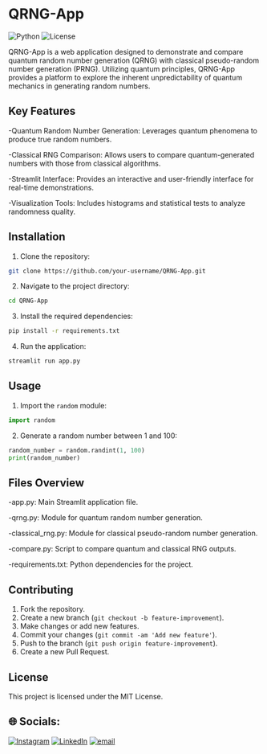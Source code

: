 # QRNG-App

![Python](https://img.shields.io/badge/Python-3.8-blue)
![License](https://img.shields.io/badge/License-MIT-green)

QRNG-App is a web application designed to demonstrate and compare quantum random number generation (QRNG) with classical pseudo-random number generation (PRNG). Utilizing quantum principles, QRNG-App provides a platform to explore the inherent unpredictability of quantum mechanics in generating random numbers.

## Key Features

-Quantum Random Number Generation: Leverages quantum phenomena to produce true random numbers.

-Classical RNG Comparison: Allows users to compare quantum-generated numbers with those from classical algorithms.

-Streamlit Interface: Provides an interactive and user-friendly interface for real-time demonstrations.

-Visualization Tools: Includes histograms and statistical tests to analyze randomness quality.

## Installation

1. Clone the repository:

```bash
git clone https://github.com/your-username/QRNG-App.git
```

2. Navigate to the project directory:

```bash
cd QRNG-App
```

3. Install the required dependencies:

```bash
pip install -r requirements.txt
```
4. Run the application:
```bash
streamlit run app.py
```
## Usage

1. Import the `random` module:

```python
import random
```

2. Generate a random number between 1 and 100:

```python
random_number = random.randint(1, 100)
print(random_number)
```

## Files Overview
-app.py: Main Streamlit application file.

-qrng.py: Module for quantum random number generation.

-classical_rng.py: Module for classical pseudo-random number generation.

-compare.py: Script to compare quantum and classical RNG outputs.

-requirements.txt: Python dependencies for the project.

## Contributing

1. Fork the repository.
2. Create a new branch (`git checkout -b feature-improvement`).
3. Make changes or add new features.
4. Commit your changes (`git commit -am 'Add new feature'`).
5. Push to the branch (`git push origin feature-improvement`).
6. Create a new Pull Request.

## License

This project is licensed under the MIT License.

## 🌐 Socials:
[![Instagram](https://img.shields.io/badge/Instagram-%23E4405F.svg?logo=Instagram&logoColor=white)](https://instagram.com/vamsi_sangaraju) [![LinkedIn](https://img.shields.io/badge/LinkedIn-%230077B5.svg?logo=linkedin&logoColor=white)](https://www.linkedin.com/in/lakshmi-narayana-sangaraju-a814472b6/) [![email](https://img.shields.io/badge/Email-D14836?logo=gmail&logoColor=white)](mailto:sangarajuvamsi6@gmail.com) 

